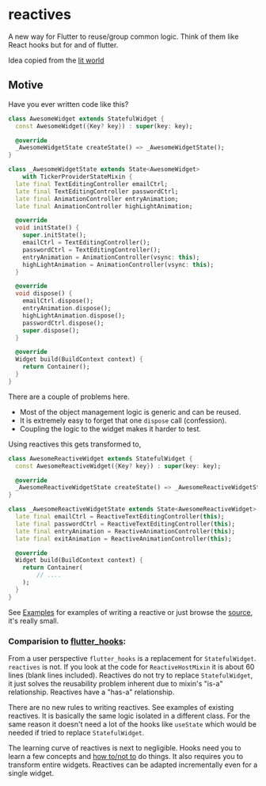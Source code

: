 # reactives

A new way for Flutter to reuse/group common logic. Think of them like React hooks but for and of flutter.

Idea copied from the [lit world](https://lit.dev/docs/composition/controllers/)

## Motive

Have you ever written code like this?

```dart
class AwesomeWidget extends StatefulWidget {
  const AwesomeWidget({Key? key}) : super(key: key);

  @override
  _AwesomeWidgetState createState() => _AwesomeWidgetState();
}

class _AwesomeWidgetState extends State<AwesomeWidget>
    with TickerProviderStateMixin {
  late final TextEditingController emailCtrl;
  late final TextEditingController passwordCtrl;
  late final AnimationController entryAnimation;
  late final AnimationController highLightAnimation;

  @override
  void initState() {
    super.initState();
    emailCtrl = TextEditingController();
    passwordCtrl = TextEditingController();
    entryAnimation = AnimationController(vsync: this);
    highLightAnimation = AnimationController(vsync: this);
  }

  @override
  void dispose() {
    emailCtrl.dispose();
    entryAnimation.dispose();
    highLightAnimation.dispose();
    passwordCtrl.dispose();
    super.dispose();
  }

  @override
  Widget build(BuildContext context) {
    return Container();
  }
}
```

There are a couple of problems here.
* Most of the object management logic is generic and can be reused.
* It is extremely easy to forget that one `dispose` call (confession).
* Coupling the logic to the widget makes it harder to test.

Using reactives this gets transformed to,
```dart
class AwesomeReactiveWidget extends StatefulWidget {
  const AwesomeReactiveWidget({Key? key}) : super(key: key);

  @override
  _AwesomeReactiveWidgetState createState() => _AwesomeReactiveWidgetState();
}

class _AwesomeReactiveWidgetState extends State<AwesomeReactiveWidget> with ReactiveHostMixin {
  late final emailCtrl = ReactiveTextEditingController(this);
  late final passwordCtrl = ReactiveTextEditingController(this);
  late final entryAnimation = ReactiveAnimationController(this);
  late final exitAnimation = ReactiveAnimationController(this);

  @override
  Widget build(BuildContext context) {
    return Container(
        // ....
    );
  }
}
```

See [Examples](https://pub.dev/packages/reactives/example) for examples of writing a reactive or just browse the [source](https://github.com/ripemango/reactives), it's really small.

### Comparision to [flutter_hooks](https://pub.dev/packages/flutter_hooks):

From a user perspective `flutter_hooks` is a replacement for `StatefulWidget`.  `reactives` is not. If you look at the code for `ReactiveHostMixin` it is about 60 lines (blank lines included). Reactives do not try to replace `StatefulWidget`, it just solves the reusability problem inherent due to mixin's "is-a" relationship. Reactives have a "has-a" relationship.

There are no new rules to writing reactives. See examples of existing reactives. It is basically the same logic isolated in a different class.
For the same reason it doesn't need a lot of the hooks like `useState` which would be needed if tried to replace `StatefulWidget`.

The learning curve of reactives is next to negligible. Hooks need you to learn a few concepts and [how to/not to](https://pub.dev/packages/flutter_hooks#rules) do things. It also requires you to transform entire widgets. Reactives can be adapted incrementally even for a single widget.
